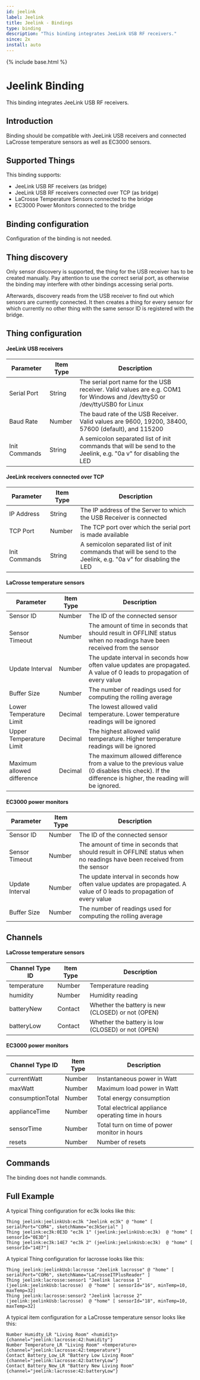 ```yaml
---
id: jeelink
label: Jeelink
title: Jeelink - Bindings
type: binding
description: "This binding integrates JeeLink USB RF receivers."
since: 2x
install: auto
---
```


<!-- Attention authors: Do not edit directly. Please add your changes to the appropriate source repository -->

{% include base.html %}

# Jeelink Binding

This binding integrates JeeLink USB RF receivers.

## Introduction

Binding should be compatible with JeeLink USB receivers and connected LaCrosse temperature sensors as well as EC3000 sensors.

## Supported Things

This binding supports:

*   JeeLink USB RF receivers (as bridge)
*   JeeLink USB RF receivers connected over TCP (as bridge)
*   LaCrosse Temperature Sensors connected to the bridge
*   EC3000 Power Monitors connected to the bridge

## Binding configuration

Configuration of the binding is not needed.

## Thing discovery

Only sensor discovery is supported, the thing for the USB receiver has to be created manually. Pay attention to use the correct serial port, as otherwise the binding may interfere with other bindings accessing serial ports.

Afterwards, discovery reads from the USB receiver to find out which sensors are currently connected.
It then creates a thing for every sensor for which currently no other thing with the same sensor ID is registered with the bridge.

## Thing configuration

#### JeeLink USB receivers

| Parameter     | Item Type | Description                                                                                                                |
|---------------|-----------|----------------------------------------------------------------------------------------------------------------------------|
| Serial Port   | String    | The serial port name for the USB receiver. Valid values are e.g. COM1 for Windows and /dev/ttyS0 or /dev/ttyUSB0 for Linux |
| Baud Rate     | Number    | The baud rate of the USB Receiver. Valid values are 9600, 19200, 38400, 57600 (default), and 115200                        |
| Init Commands | String    | A semicolon separated list of init commands that will be send to the Jeelink, e.g. "0a v" for disabling the LED            |


#### JeeLink receivers connected over TCP

| Parameter     | Item Type | Description                                                                                                     |
|---------------|-----------|-----------------------------------------------------------------------------------------------------------------|
| IP Address    | String    | The IP address of the Server to which the USB Receiver is connected                                             |
| TCP Port      | Number    | The TCP port over which the serial port is made available                                                       |
| Init Commands | String    | A semicolon separated list of init commands that will be send to the Jeelink, e.g. "0a v" for disabling the LED |


#### LaCrosse temperature sensors

| Parameter                  | Item Type | Description                                                                                                                                          |
|----------------------------|-----------|------------------------------------------------------------------------------------------------------------------------------------------------------|
| Sensor ID                  | Number    | The ID of the connected sensor                                                                                                                       |
| Sensor Timeout             | Number    | The amount of time in seconds that should result in OFFLINE status when no readings have been received from the sensor                               |
| Update Interval            | Number    | The update interval in seconds how often value updates are propagated. A value of 0 leads to propagation of every value                              |
| Buffer Size                | Number    | The number of readings used for computing the rolling average                                                                                        |
| Lower Temperature Limit    | Decimal   | The lowest allowed valid temperature. Lower temperature readings will be ignored                                                                     |
| Upper Temperature Limit    | Decimal   | The highest allowed valid temperature. Higher temperature readings will be ignored                                                                   |
| Maximum allowed difference | Decimal   | The maximum allowed difference from a value to the previous value (0 disables this check). If the difference is higher, the reading will be ignored. |


#### EC3000 power monitors

| Parameter       | Item Type | Description                                                                                                             |
|-----------------|-----------|-------------------------------------------------------------------------------------------------------------------------|
| Sensor ID       | Number    | The ID of the connected sensor                                                                                          |
| Sensor Timeout  | Number    | The amount of time in seconds that should result in OFFLINE status when no readings have been received from the sensor  |
| Update Interval | Number    | The update interval in seconds how often value updates are propagated. A value of 0 leads to propagation of every value |
| Buffer Size     | Number    | The number of readings used for computing the rolling average                                                           |

## Channels

#### LaCrosse temperature sensors

| Channel Type ID | Item Type | Description                                       |
|-----------------|-----------|---------------------------------------------------|
| temperature     | Number    | Temperature reading                               |
| humidity        | Number    | Humidity reading                                  |
| batteryNew      | Contact   | Whether the battery is new (CLOSED) or not (OPEN) |
| batteryLow      | Contact   | Whether the battery is low (CLOSED) or not (OPEN) |

#### EC3000 power monitors

| Channel Type ID  | Item Type | Description                                        |
|------------------|-----------|----------------------------------------------------|
| currentWatt      | Number    | Instantaneous power in Watt                        |
| maxWatt          | Number    | Maximum load power in Watt                         |
| consumptionTotal | Number    | Total energy  consumption                          |
| applianceTime    | Number    | Total electrical appliance operating time in hours |
| sensorTime       | Number    | Total turn on time of power monitor in hours       |
| resets           | Number    | Number of resets                                   |

## Commands

The binding does not handle commands.

## Full Example

A typical Thing configuration for ec3k looks like this:

```
Thing jeelink:jeelinkUsb:ec3k "Jeelink ec3k" @ "home" [ serialPort="COM4", sketchName="ec3kSerial" ]
Thing jeelink:ec3k:0E3D "ec3k 1" (jeelink:jeelinkUsb:ec3k)  @ "home" [ sensorId="0E3D"]
Thing jeelink:ec3k:14E7 "ec3k 2" (jeelink:jeelinkUsb:ec3k)  @ "home" [ sensorId="14E7"]
```

A typical Thing configuration for lacrosse looks like this:

```
Thing jeelink:jeelinkUsb:lacrosse "Jeelink lacrosse" @ "home" [ serialPort="COM6", sketchName="LaCrosseITPlusReader" ]
Thing jeelink:lacrosse:sensor1 "Jeelink lacrosse 1" (jeelink:jeelinkUsb:lacrosse)  @ "home" [ sensorId="16", minTemp=10, maxTemp=32]
Thing jeelink:lacrosse:sensor2 "Jeelink lacrosse 2" (jeelink:jeelinkUsb:lacrosse)  @ "home" [ sensorId="18", minTemp=10, maxTemp=32]
```

A typical item configuration for a LaCrosse temperature sensor looks like this:

```
Number Humidty_LR "Living Room" <humidity> {channel="jeelink:lacrosse:42:humidity"}
Number Temperature_LR "Living Room" <temperature> {channel="jeelink:lacrosse:42:temperature"}
Contact Battery_Low_LR "Battery Low Living Room" {channel="jeelink:lacrosse:42:batteryLow"}
Contact Battery_New_LR "Battery New Living Room" {channel="jeelink:lacrosse:42:batteryLow"}
```
